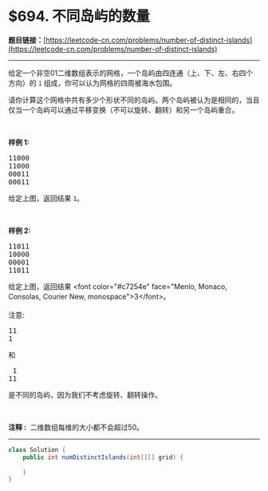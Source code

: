 # $694. 不同岛屿的数量

**题目链接：**[https://leetcode-cn.com/problems/number-of-distinct-islands](https://leetcode-cn.com/problems/number-of-distinct-islands)

---

<div class="content__1Y2H">
 <div class="notranslate">
  <p>给定一个非空01二维数组表示的网格，一个岛屿由四连通（上、下、左、右四个方向）的 <code>1</code> 组成，你可以认为网格的四周被海水包围。</p> 
  <p>请你计算这个网格中共有多少个形状不同的岛屿。两个岛屿被认为是相同的，当且仅当一个岛屿可以通过平移变换（不可以旋转、翻转）和另一个岛屿重合。</p> 
  <p>&nbsp;</p> 
  <p><strong>样例 1:</strong></p> 
  <pre class="language-text">11000
11000
00011
00011
</pre> 
  <p>给定上图，返回结果 <code>1</code>。</p> 
  <p>&nbsp;</p> 
  <p><strong>样例 2:</strong></p> 
  <pre class="language-text">11011
10000
00001
11011</pre> 
  <p>给定上图，返回结果 &lt;font color="#c7254e" face="Menlo, Monaco, Consolas, Courier New, monospace"&gt;<span style="">3</span>&lt;/font&gt;。<br> <br> 注意:</p> 
  <pre class="language-text">11
1
</pre> 
  <p>和</p> 
  <pre class="language-text"> 1
11
</pre> 
  <p>是不同的岛屿，因为我们不考虑旋转、翻转操作。</p> 
  <p>&nbsp;</p> 
  <p><strong>注释 :</strong>&nbsp; 二维数组每维的大小都不会超过50。</p> 
 </div>
</div>

---

```java
class Solution {
    public int numDistinctIslands(int[][] grid) {
        
    }
}
```